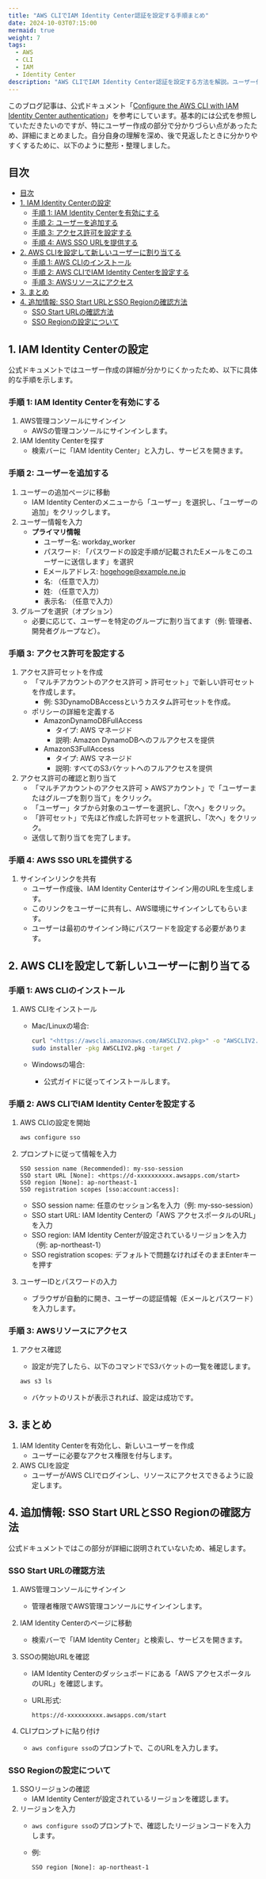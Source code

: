 ```yaml
---
title: "AWS CLIでIAM Identity Center認証を設定する手順まとめ"
date: 2024-10-03T07:15:00
mermaid: true
weight: 7
tags:
  - AWS
  - CLI
  - IAM
  - Identity Center
description: "AWS CLIでIAM Identity Center認証を設定する方法を解説。ユーザー作成、アクセス許可設定、CLIログイン設定まで手順を詳しく紹介。"
---
```


このブログ記事は、公式ドキュメント「[Configure the AWS CLI with IAM Identity Center authentication](https://docs.aws.amazon.com/cli/latest/userguide/cli-configure-sso.html)」を参考にしています。基本的には公式を参照していただきたいのですが、特にユーザー作成の部分で分かりづらい点があったため、詳細にまとめました。自分自身の理解を深め、後で見返したときに分かりやすくするために、以下のように整形・整理しました。

## 目次

- [目次](#目次)
- [1. IAM Identity Centerの設定](#1-iam-identity-centerの設定)
  - [手順 1: IAM Identity Centerを有効にする](#手順-1-iam-identity-centerを有効にする)
  - [手順 2: ユーザーを追加する](#手順-2-ユーザーを追加する)
  - [手順 3: アクセス許可を設定する](#手順-3-アクセス許可を設定する)
  - [手順 4: AWS SSO URLを提供する](#手順-4-aws-sso-urlを提供する)
- [2. AWS CLIを設定して新しいユーザーに割り当てる](#2-aws-cliを設定して新しいユーザーに割り当てる)
  - [手順 1: AWS CLIのインストール](#手順-1-aws-cliのインストール)
  - [手順 2: AWS CLIでIAM Identity Centerを設定する](#手順-2-aws-cliでiam-identity-centerを設定する)
  - [手順 3: AWSリソースにアクセス](#手順-3-awsリソースにアクセス)
- [3. まとめ](#3-まとめ)
- [4. 追加情報: SSO Start URLとSSO Regionの確認方法](#4-追加情報-sso-start-urlとsso-regionの確認方法)
  - [SSO Start URLの確認方法](#sso-start-urlの確認方法)
  - [SSO Regionの設定について](#sso-regionの設定について)

## 1. IAM Identity Centerの設定

公式ドキュメントではユーザー作成の詳細が分かりにくかったため、以下に具体的な手順を示します。

### 手順 1: IAM Identity Centerを有効にする

1. AWS管理コンソールにサインイン
   - AWSの管理コンソールにサインインします。
2. IAM Identity Centerを探す
   - 検索バーに「IAM Identity Center」と入力し、サービスを開きます。

### 手順 2: ユーザーを追加する

1. ユーザーの追加ページに移動
   - IAM Identity Centerのメニューから「ユーザー」を選択し、「ユーザーの追加」をクリックします。
2. ユーザー情報を入力
   - **プライマリ情報**
     - ユーザー名: workday_worker
     - パスワード: 「パスワードの設定手順が記載されたEメールをこのユーザーに送信します」を選択
     - Eメールアドレス: <hogehoge@example.ne.jp>
     - 名: （任意で入力）
     - 姓: （任意で入力）
     - 表示名: （任意で入力）
3. グループを選択（オプション）
   - 必要に応じて、ユーザーを特定のグループに割り当てます（例: 管理者、開発者グループなど）。

### 手順 3: アクセス許可を設定する

1. アクセス許可セットを作成
   - 「マルチアカウントのアクセス許可 > 許可セット」で新しい許可セットを作成します。
     - 例: S3DynamoDBAccessというカスタム許可セットを作成。
   - ポリシーの詳細を定義する
     - AmazonDynamoDBFullAccess
       - タイプ: AWS マネージド
       - 説明: Amazon DynamoDBへのフルアクセスを提供
     - AmazonS3FullAccess
       - タイプ: AWS マネージド
       - 説明: すべてのS3バケットへのフルアクセスを提供
2. アクセス許可の確認と割り当て
   - 「マルチアカウントのアクセス許可 > AWSアカウント」で「ユーザーまたはグループを割り当て」をクリック。
   - 「ユーザー」タブから対象のユーザーを選択し、「次へ」をクリック。
   - 「許可セット」で先ほど作成した許可セットを選択し、「次へ」をクリック。
   - 送信して割り当てを完了します。

### 手順 4: AWS SSO URLを提供する

1. サインインリンクを共有
   - ユーザー作成後、IAM Identity Centerはサインイン用のURLを生成します。
   - このリンクをユーザーに共有し、AWS環境にサインインしてもらいます。
   - ユーザーは最初のサインイン時にパスワードを設定する必要があります。

## 2. AWS CLIを設定して新しいユーザーに割り当てる

### 手順 1: AWS CLIのインストール

1. AWS CLIをインストール
   - Mac/Linuxの場合:

     ```bash
     curl "<https://awscli.amazonaws.com/AWSCLIV2.pkg>" -o "AWSCLIV2.pkg"
     sudo installer -pkg AWSCLIV2.pkg -target /
     ```

   - Windowsの場合:
     - 公式ガイドに従ってインストールします。

### 手順 2: AWS CLIでIAM Identity Centerを設定する

1. AWS CLIの設定を開始

   ```bash
   aws configure sso
   ```

2. プロンプトに従って情報を入力

   ```plaintext
   SSO session name (Recommended): my-sso-session
   SSO start URL [None]: <https://d-xxxxxxxxxx.awsapps.com/start>
   SSO region [None]: ap-northeast-1
   SSO registration scopes [sso:account:access]:
   ```

   - SSO session name: 任意のセッション名を入力（例: my-sso-session）
   - SSO start URL: IAM Identity Centerの「AWS アクセスポータルのURL」を入力
   - SSO region: IAM Identity Centerが設定されているリージョンを入力（例: ap-northeast-1）
   - SSO registration scopes: デフォルトで問題なければそのままEnterキーを押す

3. ユーザーIDとパスワードの入力
   - ブラウザが自動的に開き、ユーザーの認証情報（Eメールとパスワード）を入力します。

### 手順 3: AWSリソースにアクセス

1. アクセス確認
   - 設定が完了したら、以下のコマンドでS3バケットの一覧を確認します。

   ```bash
   aws s3 ls
   ```

   - バケットのリストが表示されれば、設定は成功です。

## 3. まとめ

1. IAM Identity Centerを有効化し、新しいユーザーを作成
   - ユーザーに必要なアクセス権限を付与します。
2. AWS CLIを設定
   - ユーザーがAWS CLIでログインし、リソースにアクセスできるように設定します。

## 4. 追加情報: SSO Start URLとSSO Regionの確認方法

公式ドキュメントではこの部分が詳細に説明されていないため、補足します。

### SSO Start URLの確認方法

1. AWS管理コンソールにサインイン
   - 管理者権限でAWS管理コンソールにサインインします。
2. IAM Identity Centerのページに移動
   - 検索バーで「IAM Identity Center」と検索し、サービスを開きます。
3. SSOの開始URLを確認
   - IAM Identity Centerのダッシュボードにある「AWS アクセスポータルのURL」を確認します。
   - URL形式:

     ```plaintext
     https://d-xxxxxxxxxx.awsapps.com/start
     ```

4. CLIプロンプトに貼り付け
   - `aws configure sso`のプロンプトで、このURLを入力します。

### SSO Regionの設定について

1. SSOリージョンの確認
   - IAM Identity Centerが設定されているリージョンを確認します。
2. リージョンを入力
   - `aws configure sso`のプロンプトで、確認したリージョンコードを入力します。
   - 例:

     ```plaintext
     SSO region [None]: ap-northeast-1
     ```
